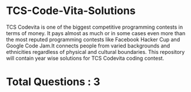 # TCS-Code-Vita-Solutions
TCS Codevita is one of the biggest competitive programming contests in terms of money. It pays almost as much or in some cases even more than the most reputed programming contests like Facebook Hacker Cup and Google Code Jam.It connects people from varied backgrounds and ethnicities regardless of physical and cultural boundaries.
This repository will contain year wise solutions for TCS Codevita coding contest.
# Total Questions : **3**
